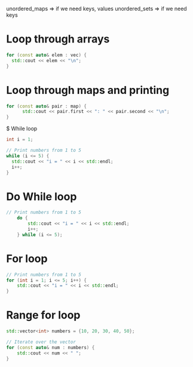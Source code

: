 unordered_maps => if we need keys, values
unordered_sets => if we need keys

# Loop through arrays
```cpp
for (const auto& elem : vec) {
  std::cout << elem << "\n";
}
```

# Loop through maps and printing
```cpp
for (const auto& pair : map) {
      std::cout << pair.first << ": " << pair.second << "\n";
}
```

$ While loop
```cpp
int i = 1;

// Print numbers from 1 to 5
while (i <= 5) {
  std::cout << "i = " << i << std::endl;
  i++;
}
```

# Do While loop
```cpp
// Print numbers from 1 to 5
    do {
        std::cout << "i = " << i << std::endl;
        i++;
    } while (i <= 5);
```

# For loop
```cpp
// Print numbers from 1 to 5
for (int i = 1; i <= 5; i++) {
    std::cout << "i = " << i << std::endl;
}
```

# Range for loop 
```cpp
std::vector<int> numbers = {10, 20, 30, 40, 50};

// Iterate over the vector
for (const auto& num : numbers) {
    std::cout << num << " ";
}
```
